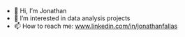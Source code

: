 - 👋 Hi, I’m Jonathan
- 👀 I’m interested in data analysis projects
- 📫 How to reach me:  www.linkedin.com/in/jonathanfallas
